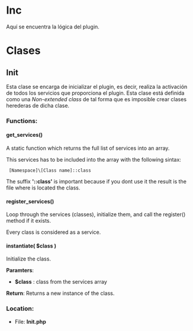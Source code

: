 # Inc
Aquí se encuentra la lógica del plugin.

# Clases 
## Init
Esta clase se encarga de inicializar el plugin, es decir, realiza la activación de todos los servicios que proporciona el plugin. Esta clase está definida como una *Non-extended class* de tal forma que es imposible crear clases herederas de dicha clase.

### **Functions**:
#### get_services()
A static function which returns the full list of services into an array.

This services has to be included into the array
with the following sintax:

     [Namespace]\[Class name]::class
     
The suffix **'::class'** is important because if you dont use it the result is the file where is located the class.

#### register_services()
Loop through the services (classes), initialize them, and call the register() method if it exists.

Every class is considered as a service.

#### instantiate( $class ) 
Initialize the class.

**Paramters**:
* **$class** : class from the services array

**Return**:
Returns a new instance of the class.

### **Location**:
 * File: **Init.php**